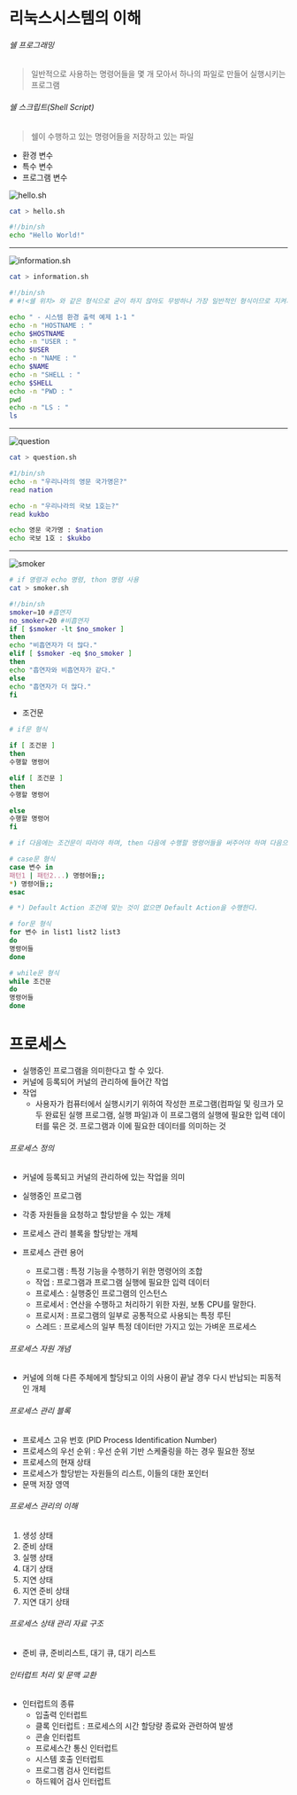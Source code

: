# 리눅스시스템의 이해

###### 쉘 프로그래밍
> 일반적으로 사용하는 명령어들을 몇 개 모아서 하나의 파일로 만들어 실행시키는 프로그램

###### 쉘 스크립트(Shell Script)
> 쉘이 수행하고 있는 명령어들을 저장하고 있는 파일

- 환경 변수
- 특수 변수
- 프로그램 변수

![hello.sh](../img/hello.png "Shell Script1")

```sh
cat > hello.sh 

#!/bin/sh
echo "Hello World!"
```
---

![information.sh](../img/information.png "Shell Script2")

```sh
cat > information.sh

#!/bin/sh
# #!<쉘 위치> 와 같은 형식으로 굳이 하지 않아도 무방하나 가장 일반적인 형식이므로 지켜가며 학습하길 권장.

echo " - 시스템 환경 출력 예제 1-1 "
echo -n "HOSTNAME : "
echo $HOSTNAME
echo -n "USER : "
echo $USER
echo -n "NAME : "
echo $NAME
echo -n "SHELL : "
echo $SHELL
echo -n "PWD : "
pwd
echo -n "LS : "
ls
```
---

![question](../img/question.png "read")
```sh
cat > question.sh

#1/bin/sh
echo -n "우리나라의 영문 국가명은?"
read nation

echo -n "우리나라의 국보 1호는?"
read kukbo

echo 영문 국가명 : $nation
echo 국보 1호 : $kukbo
```
---

![smoker](../img/smoker.png "smoker")
```sh
# if 명령과 echo 명령, thon 명령 사용
cat > smoker.sh

#!/bin/sh
smoker=10 #흡연자
no_smoker=20 #비흡연자
if [ $smoker -lt $no_smoker ]
then
echo "비흡연자가 더 많다."
elif [ $smoker -eq $no_smoker ]
then
echo "흡연자와 비흡연자가 같다."
else
echo "흡연자가 더 많다."
fi
```
- 조건문
```sh
# if문 형식

if [ 조건문 ]
then
수행할 명령어

elif [ 조건문 ]
then
수행할 명령어

else 
수행할 명령어
fi

# if 다음에는 조건문이 따라야 하며, then 다음에 수행할 명령어들을 써주어야 하며 다음으로는 fi가 반드시 와야한다. elif, else는 생략가능

# case문 형식
case 변수 in
패턴1 | 패턴2...) 명령어들;;
*) 명령어들;;
esac

# *) Default Action 조건에 맞는 것이 없으면 Default Action을 수행한다.

# for문 형식
for 변수 in list1 list2 list3
do
명령어들
done

# while문 형식
while 조건문
do 
명령어들
done

```


# 프로세스 
- 실행중인 프로그램을 의미한다고 할 수 있다. 
- 커널에 등록되어 커널의 관리하에 들어간 작업
- 작업
  - 사용자가 컴퓨터에서 실행시키기 위하여 작성한 프로그램(컴파일 및 링크가 모두 완료된 실행 프로그램, 실행 파일)과 이 프로그램의 실행에 필요한 입력 데이터를 묶은 것. 프로그램과 이에 필요한 데이터를 의미하는 것 

###### 프로세스 정의
- 커널에 등록되고 커널의 관리하에 있는 작업을 의미
- 실행중인 프로그램
- 각종 자원들을 요청하고 할당받을 수 있는 개체
- 프로세스 관리 블록을 할당받는 개체 

- 프로세스 관련 용어
  - 프로그램 : 특정 기능을 수행하기 위한 명령어의 조합
  - 작업 : 프로그램과 프로그램 실행에 필요한 입력 데이터
  - 프로세스 : 실행중인 프로그램의 인스턴스
  - 프로세서 : 연산을 수행하고 처리하기 위한 자원, 보통 CPU를 말한다.
  - 프로시저 : 프로그램의 일부로 공통적으로 사용되는 특정 루틴
  - 스레드 : 프로세스의 일부 특정 데이터만 가지고 있는 가벼운 프로세스 

###### 프로세스 자원 개념
- 커널에 의해 다른 주체에게 할당되고 이의 사용이 끝날 경우 다시 반납되는 피동적인 개체 

###### 프로세스 관리 블록
- 프로세스 고유 번호 (PID Process Identification Number)
- 프로세스의 우선 순위 : 우선 순위 기반 스케줄링을 하는 경우 필요한 정보  
- 프로세스의 현재 상태
- 프로세스가 할당받는 자원들의 리스트, 이들의 대한 포인터
- 문맥 저장 영역

###### 프로세스 관리의 이해 
1. 생성 상태
2. 준비 상태
3. 실행 상태
4. 대기 상태
5. 지연 상태
6. 지연 준비 상태
7. 지연 대기 상태

###### 프로세스 상태 관리 자료 구조
- 준비 큐, 준비리스트, 대기 큐, 대기 리스트 

###### 인터럽트 처리 및 문맥 교환
- 인터럽트의 종류
  - 입출력 인터럽트
  - 클록 인터럽트 : 프로세스의 시간 할당량 종료와 관련하여 발생
  - 콘솔 인터럽트 
  - 프로세스간 통신 인터럽트 
  - 시스템 호출 인터럽트
  - 프로그램 검사 인터럽트
  - 하드웨어 검사 인터럽트
